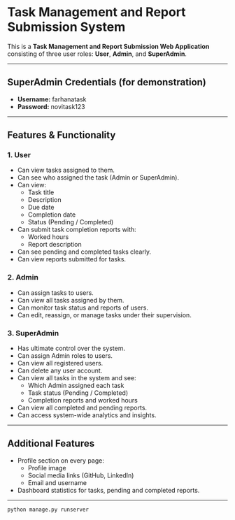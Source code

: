 # Task Management and Report Submission System

This is a **Task Management and Report Submission Web Application** consisting of three user roles: **User**, **Admin**, and **SuperAdmin**.  

---

## SuperAdmin Credentials (for demonstration)
* **Username:** farhanatask  
* **Password:** novitask123  

---

## Features & Functionality

### 1. User
* Can view tasks assigned to them.
* Can see who assigned the task (Admin or SuperAdmin).
* Can view:
  * Task title
  * Description
  * Due date
  * Completion date
  * Status (Pending / Completed)
* Can submit task completion reports with:
  * Worked hours
  * Report description
* Can see pending and completed tasks clearly.
* Can view reports submitted for tasks.

### 2. Admin
* Can assign tasks to users.
* Can view all tasks assigned by them.
* Can monitor task status and reports of users.
* Can edit, reassign, or manage tasks under their supervision.

### 3. SuperAdmin
* Has ultimate control over the system.
* Can assign Admin roles to users.
* Can view all registered users.
* Can delete any user account.
* Can view all tasks in the system and see:
  * Which Admin assigned each task
  * Task status (Pending / Completed)
  * Completion reports and worked hours
* Can view all completed and pending reports.
* Can access system-wide analytics and insights.

---

## Additional Features
* Profile section on every page:
  * Profile image
  * Social media links (GitHub, LinkedIn)
  * Email and username
* Dashboard statistics for tasks, pending and completed reports.


---


  ```bash
  python manage.py runserver
